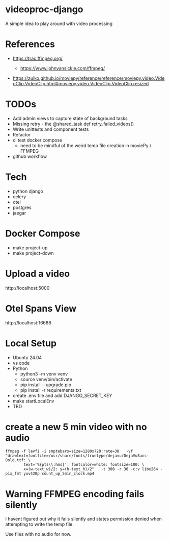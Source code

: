 # videoproc-django

A simple idea to play around with video processing

# References
* https://trac.ffmpeg.org/  
    * https://www.johnvansickle.com/ffmpeg/

* https://zulko.github.io/moviepy/reference/reference/moviepy.video.VideoClip.VideoClip.html#moviepy.video.VideoClip.VideoClip.resized

# TODOs
* Add admin views to capture state of background tasks
* Missing retry - the @shared_task def retry_failed_videos()
* Write unittests and component tests
* Refactor
* ci test docker compose
    * need to be mindful of the weird temp file creation in moviePy / FFMPEG
* github workflow

# Tech
* python django
* celery
* otel
* postgres
* jaegar

# Docker Compose 
* make project-up
* make project-down

# Upload a video
http://localhost:5000

# Otel Spans View
http://localhost:16686

# Local Setup

* Ubuntu 24.04
* vs code
* Python
    * python3 -m venv venv
    * source venv/bin/activate
    * pip install --upgrade pip
    * pip install -r requirements.txt
* create .env file and add DJANGO_SECRET_KEY
* make startLocalEnv
* TBD

# create a new 5  min video with no audio
```
ffmpeg -f lavfi -i smptebars=size=1280x720:rate=30   -vf "drawtext=fontfile=/usr/share/fonts/truetype/dejavu/DejaVuSans-Bold.ttf: \
        text='%{pts\\:hms}': fontcolor=white: fontsize=100: \
        x=(w-text_w)/2: y=(h-text_h)/2"   -t 300 -r 30 -c:v libx264 -pix_fmt yuv420p count_up_5min_clock.mp4
```

# Warning FFMPEG encoding fails silently
I havent figured out why it fails silently and states permission denied when attempting to write the temp file.

Use files with no audio for now.
